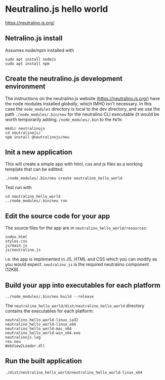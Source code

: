 
# Neutralino.js hello world

https://neutralino.js.org/

## Netralino.js install

Assumes node/npm installed with
```
sudo apt install nodejs
sudo apt install npm
```

## Create the neutralino.js development environment

The instructions on the neutralino.js website (https://neutralino.js.org/) have the node modules installed *globally*, which IMHO
isn't necessary. In this case the `node_modules` directory is local to the dev directory, and we use the path
`./node_modules/.bin/neu` for the neutralino CLI executable (it would be worth temporarily adding`./node_modules/.bin` to the
`PATH`.

```
mkdir neutralinojs
cd neutralinojs/
npm install @neutralinojs/neu
```

## Init a new application

This will create a simple app with html, css and js files as a working template that can be editted.
```
./node_modules/.bin/neu create neutralino_hello_world
```
Test run with
```
cd neutralino_hello_world
../node_modules/.bin/neu run
```

## Edit the source code for your app

The source files for the app are in `neutralino_hello_world/resources`:
```
index.html
styles.css
js/main.js
js/neutralino.js
```
i.e. the app is implemented in JS, HTML and CSS which you can modify as you would expect. `neutralino.js` is the required
neutralino component (12KB).

## Build your app into executables for each platform
```
../node_modules/.bin/neu build --release
```
The `neutralino_hello_world/dist/neutralino_hello_world` directory contains the executables for each platform:
```
neutralino_hello_world-linux_ia32
neutralino_hello_world-linux_x64
neutralino_hello_world-mac_x64
neutralino_hello_world-win_x64.exe
neutralinojs.log
res.neu
WebView2Loader.dll
```

## Run the built application
```
./dist/neutralino_hello_world/neutralino_hello_world-linux_x64
```
